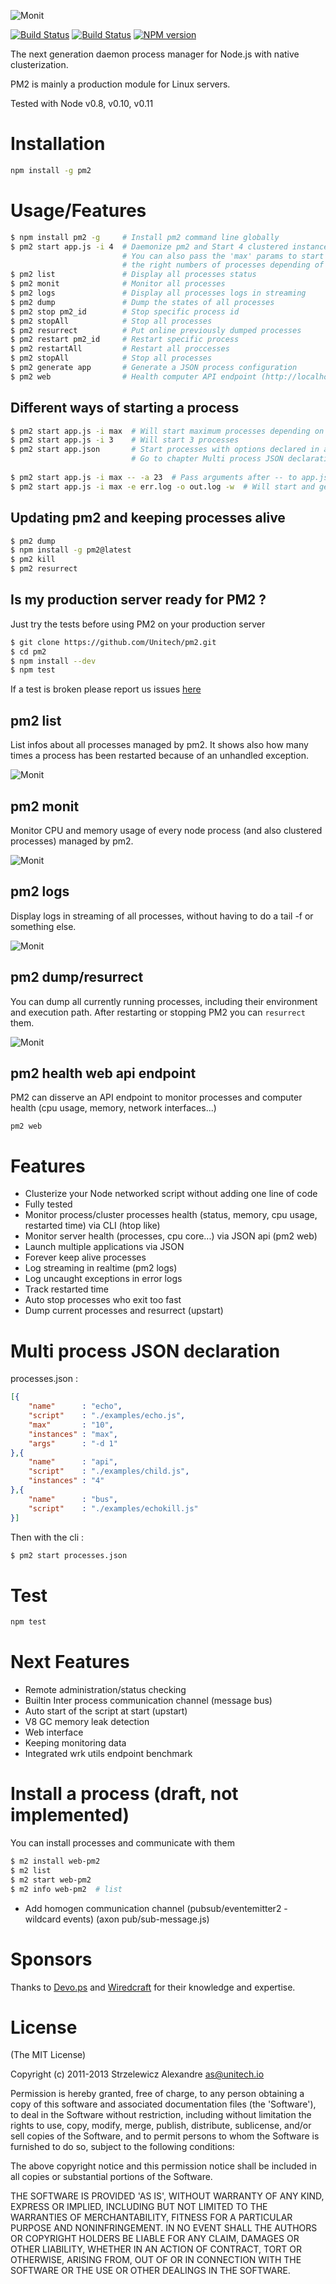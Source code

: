 ![Monit](https://github.com/unitech/pm2/raw/master/pres/pm22.png)

[![Build Status](https://travis-ci.org/Unitech/pm2.png)](https://travis-ci.org/Unitech/pm2)
[![Build Status](https://david-dm.org/Unitech/pm2.png)](https://david-dm.org/Unitech/pm2)
[![NPM version](https://badge.fury.io/js/pm2.png)](http://badge.fury.io/js/pm2)

The next generation daemon process manager for Node.js with native clusterization.

PM2 is mainly a production module for Linux servers.

Tested with Node v0.8, v0.10, v0.11

# Installation

```bash
npm install -g pm2
```

# Usage/Features

```bash
$ npm install pm2 -g     # Install pm2 command line globally
$ pm2 start app.js -i 4  # Daemonize pm2 and Start 4 clustered instances of app.js
                         # You can also pass the 'max' params to start 
                         # the right numbers of processes depending of CPUs
$ pm2 list               # Display all processes status
$ pm2 monit              # Monitor all processes
$ pm2 logs               # Display all processes logs in streaming
$ pm2 dump               # Dump the states of all processes
$ pm2 stop pm2_id        # Stop specific process id
$ pm2 stopAll            # Stop all processes
$ pm2 resurrect          # Put online previously dumped processes
$ pm2 restart pm2_id     # Restart specific process
$ pm2 restartAll         # Restart all proccesses
$ pm2 stopAll            # Stop all processes
$ pm2 generate app       # Generate a JSON process configuration
$ pm2 web                # Health computer API endpoint (http://localhost:9615)
```

## Different ways of starting a process

```bash
$ pm2 start app.js -i max  # Will start maximum processes depending on CPU availables
$ pm2 start app.js -i 3    # Will start 3 processes
$ pm2 start app.json       # Start processes with options declared in app.json
                           # Go to chapter Multi process JSON declaration for more
                           
$ pm2 start app.js -i max -- -a 23  # Pass arguments after -- to app.js
$ pm2 start app.js -i max -e err.log -o out.log -w  # Will start and generate a configuration file
```

## Updating pm2 and keeping processes alive

```bash
$ pm2 dump
$ npm install -g pm2@latest
$ pm2 kill
$ pm2 resurrect
```

## Is my production server ready for PM2 ?

Just try the tests before using PM2 on your production server

```bash
$ git clone https://github.com/Unitech/pm2.git
$ cd pm2
$ npm install --dev
$ npm test
```

If a test is broken please report us issues [here](https://github.com/Unitech/pm2/issues?state=open)

## pm2 list

List infos about all processes managed by pm2. It shows also how many times a process has been restarted because of an unhandled exception.

![Monit](https://github.com/unitech/pm2/raw/master/pres/pm2-list.png)

## pm2 monit

Monitor CPU and memory usage of every node process (and also clustered processes) managed by pm2.

![Monit](https://github.com/unitech/pm2/raw/master/pres/pm2-monit.png)

## pm2 logs

Display logs in streaming of all processes, without having to do a tail -f or something else.

![Monit](https://github.com/unitech/pm2/raw/master/pres/pm2-logs.png)

## pm2 dump/resurrect

You can dump all currently running processes, including their environment and execution path.
After restarting or stopping PM2 you can `resurrect` them. 

![Monit](https://github.com/unitech/pm2/raw/master/pres/pm2-resurect.png)

## pm2 health web api endpoint

PM2 can disserve an API endpoint to monitor processes and computer health (cpu usage, memory, network interfaces...)

```
pm2 web
```

# Features

- Clusterize your Node networked script without adding one line of code
- Fully tested
- Monitor process/cluster processes health (status, memory, cpu usage, restarted time) via CLI (htop like)
- Monitor server health (processes, cpu core...) via JSON api (pm2 web)
- Launch multiple applications via JSON
- Forever keep alive processes
- Log streaming in realtime (pm2 logs)
- Log uncaught exceptions in error logs
- Track restarted time
- Auto stop processes who exit too fast
- Dump current processes and resurrect (upstart)

# Multi process JSON declaration

processes.json : 

```json
[{
    "name"      : "echo",
    "script"    : "./examples/echo.js",
    "max"       : "10",
    "instances" : "max",
    "args"      : "-d 1"
},{
    "name"      : "api",
    "script"    : "./examples/child.js",
    "instances" : "4"
},{
    "name"      : "bus",
    "script"    : "./examples/echokill.js"
}]
```

Then with the cli :
```bash
$ pm2 start processes.json
```

# Test

```bash
npm test
```

# Next Features

- Remote administration/status checking
- Builtin Inter process communication channel (message bus)
- Auto start of the script at start (upstart)
- V8 GC memory leak detection
- Web interface
- Keeping monitoring data
- Integrated wrk utils endpoint benchmark

# Install a process (draft, not implemented)

You can install processes and communicate with them
```bash
$ m2 install web-pm2
$ m2 list
$ m2 start web-pm2
$ m2 info web-pm2  # list 
```

- Add homogen communication channel (pubsub/eventemitter2 - wildcard events) (axon pub/sub-message.js)

# Sponsors

Thanks to [Devo.ps](http://devo.ps/) and [Wiredcraft](http://wiredcraft.com/) for their knowledge and expertise.

# License

(The MIT License)

Copyright (c) 2011-2013 Strzelewicz Alexandre <as@unitech.io>

Permission is hereby granted, free of charge, to any person obtaining
a copy of this software and associated documentation files (the
'Software'), to deal in the Software without restriction, including
without limitation the rights to use, copy, modify, merge, publish,
distribute, sublicense, and/or sell copies of the Software, and to
permit persons to whom the Software is furnished to do so, subject to
the following conditions:

The above copyright notice and this permission notice shall be
included in all copies or substantial portions of the Software.

THE SOFTWARE IS PROVIDED 'AS IS', WITHOUT WARRANTY OF ANY KIND,
EXPRESS OR IMPLIED, INCLUDING BUT NOT LIMITED TO THE WARRANTIES OF
MERCHANTABILITY, FITNESS FOR A PARTICULAR PURPOSE AND NONINFRINGEMENT.
IN NO EVENT SHALL THE AUTHORS OR COPYRIGHT HOLDERS BE LIABLE FOR ANY
CLAIM, DAMAGES OR OTHER LIABILITY, WHETHER IN AN ACTION OF CONTRACT,
TORT OR OTHERWISE, ARISING FROM, OUT OF OR IN CONNECTION WITH THE
SOFTWARE OR THE USE OR OTHER DEALINGS IN THE SOFTWARE.
